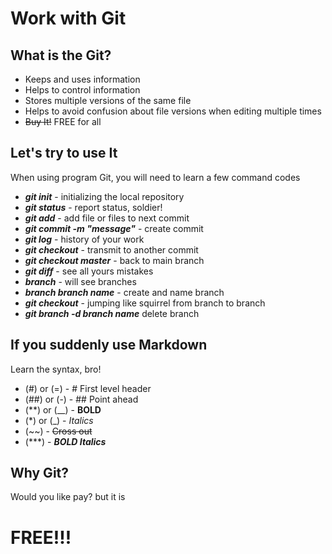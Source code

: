 # **Work with Git**

## What is the Git?

* Keeps and uses information
* Helps to control information
* Stores multiple versions of the same file
* Helps to avoid confusion about file versions when editing multiple times
* ~~Buy It!~~ FREE for all

## Let's try to use It

When using program Git, you will need to learn a few command codes
* ***git init*** - initializing the local repository
* ***git status*** - report status, soldier!
* ***git add*** - add file or files to next commit
* ***git commit -m "message"*** - create commit
* ***git log*** - history of your work
* ***git checkout*** - transmit to another commit
* ***git checkout master*** - back to main branch
* ***git diff*** - see all yours mistakes
* ***branch*** - will see branches
* ***branch branch name*** - create and name branch 
* ***git checkout*** - jumping like squirrel from branch to branch
* ***git branch -d branch name*** delete branch 

## If you suddenly use Markdown

Learn the syntax, bro!

* (#) or (=)  - # First level header
* (##) or (-) - ## Point ahead
* (**) or (__) - __BOLD__
* (*) or (_) - *Italics*
* (~~) - ~~Cross out~~
* (***) - ***BOLD Italics***


## Why Git?
Would you like pay?
but it is
# **FREE!!!** 